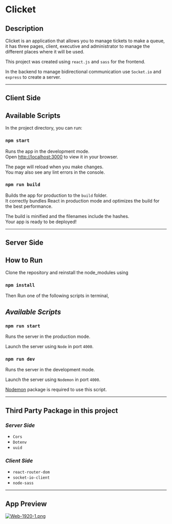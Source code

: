 # **Clicket**

## Description

Clicket is an application that allows you to manage tickets to make a queue, it has three pages, client, executive and administrator to manage the different places where it will be used.

This project was created using `react.js` and `sass` for the frontend.

In the backend to manage bidirectional communication use `Socket.io` and `express` to create a server.

<hr/>

## **Client Side**

## Available Scripts

In the project directory, you can run:

### `npm start`

Runs the app in the development mode.\
Open [http://localhost:3000](http://localhost:3000) to view it in your browser.

The page will reload when you make changes.\
You may also see any lint errors in the console.


### `npm run build`

Builds the app for production to the `build` folder.\
It correctly bundles React in production mode and optimizes the build for the best performance.

The build is minified and the filenames include the hashes.\
Your app is ready to be deployed!

<hr/>

## **Server Side**

## How to Run

Clone the repository and reinstall the node_modules using

### **`npm install`**

Then Run one of the following scripts in terminal,

## *Available Scripts*

### **`npm run start`**

Runs the server in the production mode.

Launch the server using `Node` in port `4000`.

### **`npm run dev`**

Runs the server in the development mode.

Launch the server using `Nodemon` in port `4000`.

[Nodemon](https://www.npmjs.com/package/nodemon) package is required to use this script.

<hr/>

## **Third Party Package in this project**

### *Server Side*

- `Cors` 
- `Dotenv` 
- `uuid`
### *Client Side*

- `react-router-dom`
- `socket-io-client`
- `node-sass`

<hr/>

## **App Preview**

[![Web-1920-1.png](https://i.postimg.cc/63rzLsNH/Web-1920-1.png)](https://postimg.cc/PpqmTRJZ)

